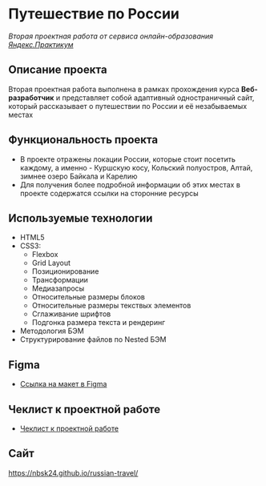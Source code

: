 # Путешествие по России

_Вторая проектная работа от сервиса онлайн-образования [Яндекс.Практикум](https://practicum.yandex.ru/)_

## Описание проекта

Вторая проектная работа выполнена в рамках прохождения курса **Веб-разработчик** и представляет собой адаптивный одностраничный сайт, который рассказывает о путешествии по России и её незабываемых местах

## Функциональность проекта

- В проекте отражены локации России, которые стоит посетить каждому, а именно - Куршскую косу, Кольский полуостров, Алтай, зимнее озеро Байкала и Карелию
- Для получения более подробной информации об этих местах в проекте содержатся ссылки на сторонние ресурсы

## Используемые технологии

- HTML5
- CSS3:
  - Flexbox
  - Grid Layout
  - Позиционирование
  - Трансформации
  - Медиазапросы
  - Относительные размеры блоков
  - Относительные размеры текствых элементов
  - Сглаживание шрифтов
  - Подгонка размера текста и рендеринг
- Методология БЭМ
- Структурирование файлов по Nested БЭМ

## Figma

- [Ссылка на макет в Figma](https://www.figma.com/file/5S2WSbEFL6awjVWJ0NWL8Q/Sprint-3_-Russia-_-desktop-mobile?node-id=28503%3A0)

## Чеклист к проектной работе

- [Чеклист к проектной работе](https://code.s3.yandex.net/web-developer/checklists-pdf/new-program/checklist-3.pdf)

## Сайт

https://nbsk24.github.io/russian-travel/